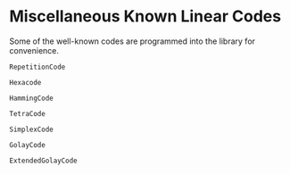 # Miscellaneous Known Linear Codes

Some of the well-known codes are programmed into the library for convenience.

```@docs
RepetitionCode
```

```@docs
Hexacode
```

```@docs
HammingCode
```

```@docs
TetraCode
```

```@docs
SimplexCode
```

```@docs
GolayCode
```

```@docs
ExtendedGolayCode
```
